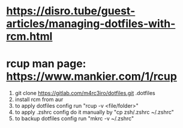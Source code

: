 # https://disro.tube/guest-articles/managing-dotfiles-with-rcm.html
# rcup man page: https://www.mankier.com/1/rcup

1. git clone https://gitlab.com/m4rc3iro/dotfiles.git .dotfiles
1. install rcm from aur
1. to apply dotfiles config run "rcup -v <file/folder>"
1. to apply .zshrc config do it manually by "cp zsh/.zshrc ~/.zshrc"
1. to backup dotfiles config run "mkrc -v ~/.zshrc"

